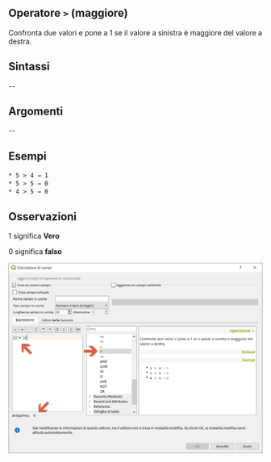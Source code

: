 ## Operatore `>` (maggiore)

Confronta due valori e pone a 1 se il valore a sinistra è maggiore del valore a destra.

## Sintassi

--

## Argomenti
--
## Esempi
```
* 5 > 4 → 1
* 5 > 5 → 0
* 4 > 5 → 0
```

## Osservazioni

1 significa **Vero**

0 significa **falso**

<img src="/img/operatori/maggiore1.png">